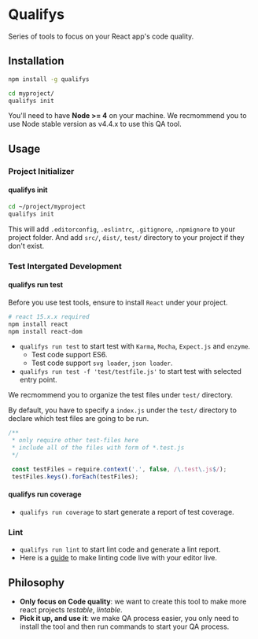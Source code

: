 # Qualifys

Series of tools to focus on your React app's code quality.

## Installation

```sh
npm install -g qualifys

cd myproject/
qualifys init
```

You'll need to have **Node >= 4** on your machine. We recmommend you to use Node stable version as v4.4.x to use this QA tool.

## Usage

### Project Initializer

#### qualifys init

```sh
cd ~/project/myproject
qualifys init
```

This will add `.editorconfig`, `.eslintrc`, `.gitignore`, `.npmignore` to your project folder. And add `src/`, `dist/`, `test/` directory to your project if they don't exist.

### Test Intergated Development

#### qualifys run test

Before you use test tools, ensure to install `React` under your project.

```sh
# react 15.x.x required
npm install react
npm install react-dom
```

- `qualifys run test` to start test with `Karma`, `Mocha`, `Expect.js` and `enzyme`.
    + Test code support ES6.
    + Test code support `svg loader`, `json loader`.
- `qualifys run test -f 'test/testfile.js'` to start test with selected entry point.

We recmommend you to organize the test files under `test/` directory.

By default, you have to specify a `index.js` under the `test/` directory to declare which test files are going to be run.

```js
/**
 * only require other test-files here
 * include all of the files with form of *.test.js
 */

 const testFiles = require.context('.', false, /\.test\.js$/);
 testFiles.keys().forEach(testFiles);
```

#### qualifys run coverage

- `qualifys run coverage` to start generate a report of test coverage.

### Lint

- `qualifys run lint` to start lint code and generate a lint report.
- Here is a [guide](http://blog.surfacew.com/fe_tech/2016/07/25/Linter/) to make linting code live with your editor live.


## Philosophy

- **Only focus on Code quality**: we want to create this tool to make more react projects *testable*, *lintable*.
- **Pick it up, and use it**: we make QA process easier, you only need to install the tool and then run commands to start your QA process. 



